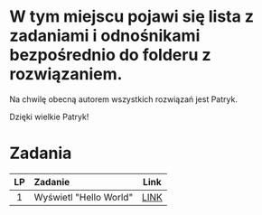 # W tym miejscu pojawi się lista z zadaniami i odnośnikami bezpośrednio do folderu z rozwiązaniem.

Na chwilę obecną autorem wszystkich rozwiązań jest Patryk.

Dzięki wielkie Patryk!

# Zadania

| LP  | Zadanie                |               Link                |
| :-: | :--------------------- | :-------------------------------: |
|  1  | Wyświetl "Hello World" | [LINK](Zestaw_zadań_nr_1/zad1.cs) |
